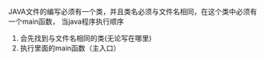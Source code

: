   JAVA文件的编写必须有一个类，并且类名必须与文件名相同，在这个类中必须有一个main函数，
  当java程序执行顺序
  1. 会先找到与文件名相同的类(无论写在哪里)
  2. 执行里面的main函数（主入口）